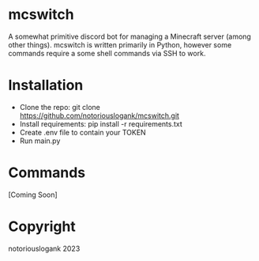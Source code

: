 # mcswitch
A somewhat primitive discord bot for managing a Minecraft server (among other things).  mcswitch is written primarily in Python, however some commands require a some shell commands via SSH to work.

# Installation
- Clone the repo: git clone https://github.com/notoriouslogank/mcswitch.git
- Install requirements: pip install -r requirements.txt
- Create .env file to contain your TOKEN
- Run main.py

# Commands
[Coming Soon]

# Copyright
notoriouslogank 2023
